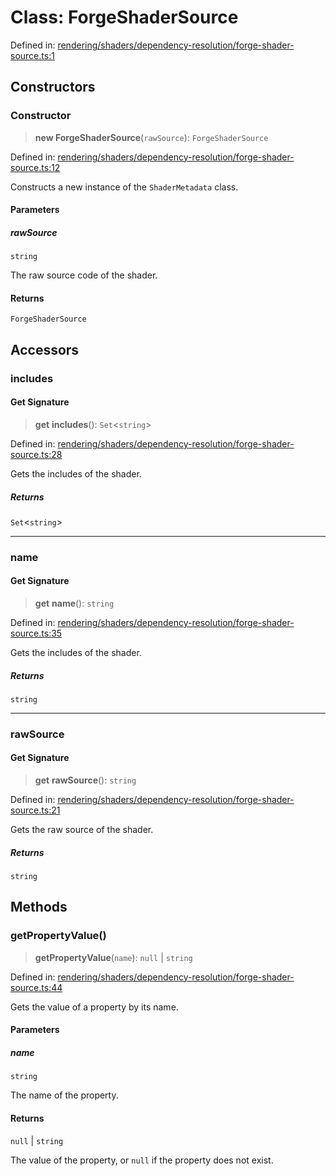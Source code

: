 # Class: ForgeShaderSource

Defined in: [rendering/shaders/dependency-resolution/forge-shader-source.ts:1](https://github.com/Forge-Game-Engine/Forge/blob/6eae4e51dbdc502818b1c2f3a3ffce9e4a1fd125/src/rendering/shaders/dependency-resolution/forge-shader-source.ts#L1)

## Constructors

### Constructor

> **new ForgeShaderSource**(`rawSource`): `ForgeShaderSource`

Defined in: [rendering/shaders/dependency-resolution/forge-shader-source.ts:12](https://github.com/Forge-Game-Engine/Forge/blob/6eae4e51dbdc502818b1c2f3a3ffce9e4a1fd125/src/rendering/shaders/dependency-resolution/forge-shader-source.ts#L12)

Constructs a new instance of the `ShaderMetadata` class.

#### Parameters

##### rawSource

`string`

The raw source code of the shader.

#### Returns

`ForgeShaderSource`

## Accessors

### includes

#### Get Signature

> **get** **includes**(): `Set`\<`string`\>

Defined in: [rendering/shaders/dependency-resolution/forge-shader-source.ts:28](https://github.com/Forge-Game-Engine/Forge/blob/6eae4e51dbdc502818b1c2f3a3ffce9e4a1fd125/src/rendering/shaders/dependency-resolution/forge-shader-source.ts#L28)

Gets the includes of the shader.

##### Returns

`Set`\<`string`\>

***

### name

#### Get Signature

> **get** **name**(): `string`

Defined in: [rendering/shaders/dependency-resolution/forge-shader-source.ts:35](https://github.com/Forge-Game-Engine/Forge/blob/6eae4e51dbdc502818b1c2f3a3ffce9e4a1fd125/src/rendering/shaders/dependency-resolution/forge-shader-source.ts#L35)

Gets the includes of the shader.

##### Returns

`string`

***

### rawSource

#### Get Signature

> **get** **rawSource**(): `string`

Defined in: [rendering/shaders/dependency-resolution/forge-shader-source.ts:21](https://github.com/Forge-Game-Engine/Forge/blob/6eae4e51dbdc502818b1c2f3a3ffce9e4a1fd125/src/rendering/shaders/dependency-resolution/forge-shader-source.ts#L21)

Gets the raw source of the shader.

##### Returns

`string`

## Methods

### getPropertyValue()

> **getPropertyValue**(`name`): `null` \| `string`

Defined in: [rendering/shaders/dependency-resolution/forge-shader-source.ts:44](https://github.com/Forge-Game-Engine/Forge/blob/6eae4e51dbdc502818b1c2f3a3ffce9e4a1fd125/src/rendering/shaders/dependency-resolution/forge-shader-source.ts#L44)

Gets the value of a property by its name.

#### Parameters

##### name

`string`

The name of the property.

#### Returns

`null` \| `string`

The value of the property, or `null` if the property does not exist.
